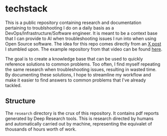 # techstack

This is a public repository containing research and documentation pertaining to troublshooting I do on a daily basis as a DevOps/Infrastructure/Software engineer. It is meant to be a context base that I can provide to AI when troubleshooting issues I run into when using Open Source software. The idea for this repo comes directly from an [X post](https://x.com/aaditsh/status/1945680357724221605) I stumbled upon. The example repository from that video can be found [here](https://github.com/daveshap/PostLaborEconomics).

The goal is to create a knowledge base that can be used to quickly reference solutions to common problems. Too often, I find myself repeating the same research when troubleshooting issues, resulting in wasted time. By documenting these solutions, I hope to streamline my workflow and make it easier to find answers to common problems that I've already tackled. 

## Structure

The `research` directory is the crux of this repository. It contains pdf reports generated by Deep Research tools. This is research directed by humans and automatically carried out by machine, representing the equivalet of thousands of hours worth of work.

